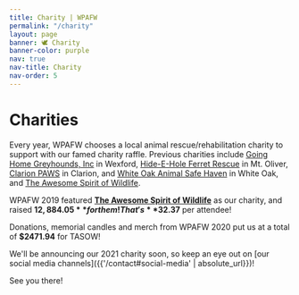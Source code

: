 ```yaml
---
title: Charity | WPAFW
permalink: "/charity"
layout: page
banner: 🕊️ Charity
banner-color: purple
nav: true
nav-title: Charity
nav-order: 5
---
```


# Charities

Every year, WPAFW chooses a local animal rescue/rehabilitation charity to support with our famed charity raffle. Previous charities include [Going Home Greyhounds, Inc](https://www.goinghomegreyhounds.org/) in Wexford, [Hide-E-Hole Ferret Rescue](https://hide-e-hole.com/) in Mt. Oliver, [Clarion PAWS](http://www.clarionpaws.org/) in Clarion, and [White Oak Animal Safe Haven](https://whiteoakanimalsafehaven.com/) in White Oak, and [The Awesome Spirit of Wildlife](https://tasow.org).

WPAFW 2019 featured **[The Awesome Spirit of Wildlife](https://tasow.org)** as our charity, and raised **$12,884.05** for them! That's **$32.37** per attendee!

Donations, memorial candles and merch from WPAFW 2020 put us at a total of **$2471.94** for TASOW!

We'll be announcing our 2021 charity soon, so keep an eye out on [our social media channels]({{'/contact#social-media' | absolute_url}})!

See you there!
